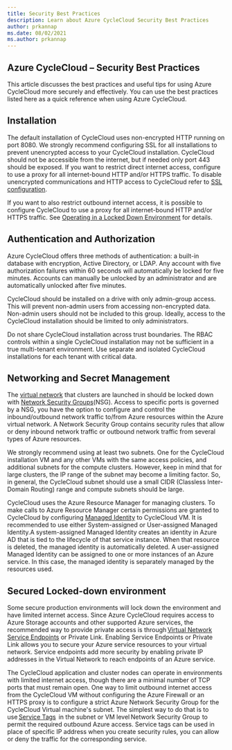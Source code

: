 ```yaml
---
title: Security Best Practices
description: Learn about Azure CycleCloud Security Best Practices
author: prkannap
ms.date: 08/02/2021
ms.author: prkannap
---
```


## Azure CycleCloud – Security Best Practices

This article discusses the best practices and useful tips for using Azure CycleCloud more securely and effectively. You can use the best practices listed here as a quick reference when using Azure CycleCloud.

## Installation

The default installation of CycleCloud uses non-encrypted HTTP running on port 8080. We strongly recommend configuring SSL for all installations to prevent unencrypted access to your CycleCloud installation. CycleCloud should not be accessible from the internet, but if needed only port 443 should be exposed. If you want to restrict direct internet access, configure to use a proxy for all internet-bound HTTP and/or HTTPS traffic. To disable unencrypted communications and HTTP access to CycleCloud refer to [SSL configuration](~/how-to/ssl-configuration.md).

If you want to also restrict outbound internet access, it is possible to configure CycleCloud to use a proxy for all internet-bound HTTP and/or HTTPS traffic.  See [Operating in a Locked Down Environment](~/how-to/running-in-locked-down-network.md) for details.

## Authentication and Authorization

Azure CycleCloud offers three methods of authentication: a built-in database with encryption, Active Directory, or LDAP. Any account with five authorization failures within 60 seconds will automatically be locked for five minutes. Accounts can manually be unlocked by an administrator and are automatically unlocked after five minutes.

CycleCloud should be installed on a drive with only admin-group access. This will prevent non-admin users from accessing non-encrypted data. Non-admin users should not be included to this group. Ideally, access to the CycleCloud installation should be limited to only administrators.

Do not share CycleCloud installation across trust boundaries.  The RBAC controls within a single CycleCloud installation may not be sufficient in a true multi-tenant environment. Use separate and isolated CycleCloud installations for each tenant with critical data.

## Networking and Secret Management

The [virtual network](<https://docs.microsoft.com/azure/virtual-network/virtual-networks-overview>) that clusters are launched in should be locked down with [Network Security Groups](<https://docs.microsoft.com/azure/virtual-network/network-security-groups-overview>)(NSG). Access to specific ports is governed by a NSG, you have the option to configure and control the inbound/outbound network traffic to/from Azure resources within the Azure virtual network. A Network Security Group contains security rules that allow or deny inbound network traffic or outbound network traffic from several types of Azure resources.

We strongly recommend using at least two subnets. One for the CycleCloud installation VM and any other VMs with the same access policies, and additional subnets for the compute clusters. However, keep in mind that for large clusters, the IP range of the subnet may become a limiting factor. So, in general, the CycleCloud subnet should use a small CIDR (Classless Inter-Domain Routing) range and compute subnets should be large.

CycleCloud uses the Azure Resource Manager for managing clusters. To make calls to Azure Resource Manager certain permissions are granted to CycleCloud by configuring [Managed Identity](~/how-to/managed-identities.md) to CycleCloud VM. It is recommended to use either System-assigned or User-assigned Managed Identity.A system-assigned Managed Identity creates an identity in Azure AD that is tied to the lifecycle of that service instance. When that resource is deleted, the managed identity is automatically deleted. A user-assigned Managed Identity can be assigned to one or more instances of an Azure service. In this case, the managed identity is separately managed by the resources used.

## Secured Locked-down environment

Some secure production environments will lock down the environment and have limited internet access. Since Azure CycleCloud requires access to Azure Storage accounts and other supported Azure services, the recommended way to provide private access is through [Virtual Network Service Endpoints](https://docs.microsoft.com/azure/virtual-network/virtual-network-service-endpoints-overview) or Private Link. Enabling Service Endpoints or Private Link allows you to secure your Azure service resources to your virtual network. Service endpoints add more security by enabling private IP addresses in the Virtual Network to reach endpoints of an Azure service.  

The CycleCloud application and cluster nodes can operate in environments with limited internet access, though there are a minimal number of TCP ports that must remain open. One way to limit outbound internet access from the CycleCloud VM without configuring the Azure Firewall or an HTTPS proxy is to configure a strict Azure Network Security Group for the CycleCloud Virtual machine's subnet. The simplest way to do that is to use [Service Tags](https://docs.microsoft.com/azure/virtual-network/service-tags-overview)  in the subnet or VM level Network Security Group  to permit the required outbound Azure access. Service tags can be used in place of specific IP address when you create security rules, you can allow or deny the traffic for the corresponding service.
